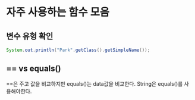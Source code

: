 # 자주 사용하는 함수 모음

## 변수 유형 확인
    
``` java
System.out.println("Park".getClass().getSimpleName());
```

## == vs equals()
==은 주고 값을 비교하지만 equals()는 data값을 비교한다.
String은 equals()를 사용해야한다.

